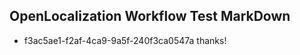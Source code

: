 ## OpenLocalization Workflow Test MarkDown
* f3ac5ae1-f2af-4ca9-9a5f-240f3ca0547a thanks!

<!--HONumber=Jul16_HO3-->


